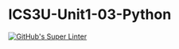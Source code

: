 # ICS3U-Unit1-03-Python

[![GitHub's Super Linter](https://github.com/noah-mccaskill/ICS3U-Unit1-03-Python/workflows/GitHub's%20Super%20Linter/badge.svg)](https://github.com/noah-mccaskill/ICS3U-Unit1-03-Python/actions)
